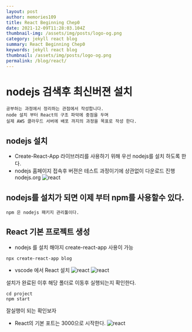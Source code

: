 ```yaml
---
layout: post
author: memories109
title: React Beginning Chep0
date: 2021-12-09T11:28:03.104Z
thumbnail-img: /assets/img/posts/logo-og.png
category: jekyll react blog
summary: React Beginning Chep0
keywords: jekyll react blog
thumbnail: /assets/img/posts/logo-og.png
permalink: /blog/react/
---
```


# nodejs 검색후 최신버젼 설치
~~~
공부하는 과정에서 정리하는 관점에서 작성합니다. 
node 설치 부터 React의 구조 파악에 중점을 두며 
실제 AWS 클라우드 서버에 배포 까지의 과정을 목표로 작성 한다. 
~~~
## nodejs 설치
- Create-React-App 라이브러리를 사용하기 위해 우선 nodejs를 설치 하도록 한다. 
- nodejs 홈페이지 접속후 버젼은 테스트 과정이기에 상관없이 다운로드 진행
 nodejs.org
  ![react](/assets/img/reactsetting.png)
## nodejs를 설치가 되면 이제 부터 npm를 사용할수 있다.
~~~
npm 은 nodejs 패키지 관리툴이다. 
~~~
##  React 기본 프로젝트 생성
- nodejs 를 설치 해야지 create-react-app 사용이 가능
~~~
npx create-react-app blog 
~~~

- vscode 에서 React 설치
  ![react](/assets/img/create-react-app.png)
  ![react](/assets/img/setup.png)

 설치가 완료된 이후 해당 폴더로 이동후 실행되는지 확인한다.
~~~
cd project
npm start
~~~
잘실행이 되는 확인보자 

- React의 기본 포트는 3000으로 시작한다. 
![react](/assets/img/localbasic.png)
